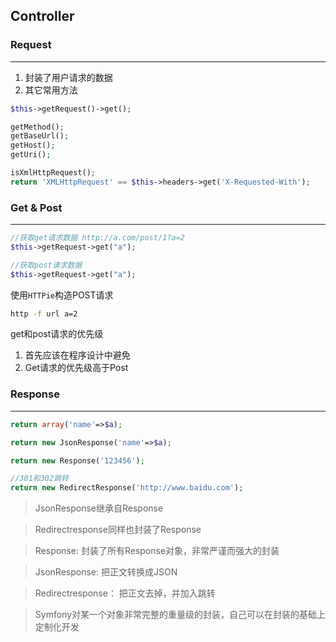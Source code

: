 ## Controller


### Request
---

1. 封装了用户请求的数据
2. 其它常用方法

``` php
$this->getRequest()->get();

getMethod();
getBaseUrl();
getHost();
getUri();

isXmlHttpRequest();
return 'XMLHttpRequest' == $this->headers->get('X-Requested-With');
```

### Get & Post
---

```php
//获取get请求数据 http://a.com/post/1?a=2
$this->getRequest->get("a");

//获取post请求数据
$this->getRequest->get("a");
```

使用`HTTPie`构造POST请求

```bash
http -f url a=2
```

get和post请求的优先级

1. 首先应该在程序设计中避免
2. Get请求的优先级高于Post

### Response
---

``` php
return array('name'=>$a);

return new JsonResponse('name'=>$a);

return new Response('123456');

//301和302跳转
return new RedirectResponse('http://www.baidu.com');
```

>JsonResponse继承自Response

>Redirectresponse同样也封装了Response

>Response: 封装了所有Response对象，非常严谨而强大的封装

>JsonResponse: 把正文转换成JSON

>Redirectresponse： 把正文去掉，并加入跳转

>Symfony对某一个对象非常完整的重量级的封装，自己可以在封装的基础上定制化开发
